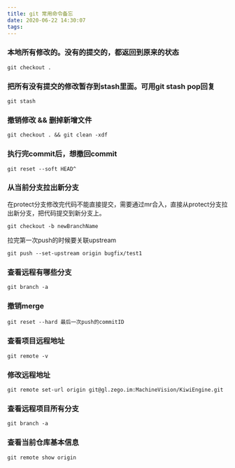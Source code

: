 ```yaml
---
title: git 常用命令备忘
date: 2020-06-22 14:30:07
tags:
---
```



### 本地所有修改的。没有的提交的，都返回到原来的状态

```
git checkout .
```

### 把所有没有提交的修改暂存到stash里面。可用git stash pop回复

```
git stash
```

### 撤销修改 && 删掉新增文件

```
git checkout . && git clean -xdf
```

### 执行完commit后，想撤回commit

```
git reset --soft HEAD^
```

### 从当前分支拉出新分支

在protect分支修改完代码不能直接提交，需要通过mr合入，直接从protect分支拉出新分支，把代码提交到新分支上。

```
git checkout -b newBranchName
```

拉完第一次push的时候要关联upstream

```
git push --set-upstream origin bugfix/test1
```


### 查看远程有哪些分支

```
git branch -a
```


### 撤销merge

```
git reset --hard 最后一次push的commitID
```

### 查看项目远程地址

```
git remote -v
```

### 修改远程地址

```
git remote set-url origin git@gl.zego.im:MachineVision/KiwiEngine.git
```

### 查看远程项目所有分支

```
git branch -a
```

### 查看当前仓库基本信息

```
git remote show origin
```